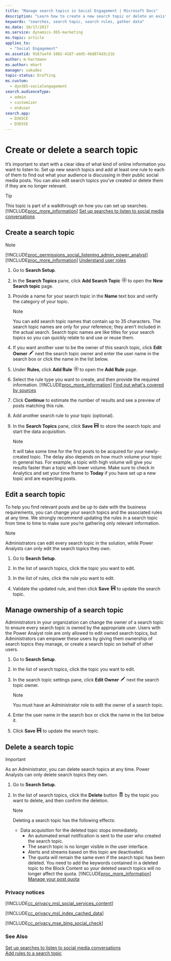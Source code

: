 ```yaml
---
title: "Manage search topics in Social Engagement | Microsoft Docs"
description: "Learn how to create a new search topic or delete an existing one in Social Engagement."
keywords: "searches, search topic, search rules, gather data"
ms.date: 10/17/2017
ms.service: dynamics-365-marketing
ms.topic: article
applies_to: 
  - "Social Engagement"
ms.assetid: 9167aafd-1882-4187-add5-4bd874d3c21b
author: m-hartmann
ms.author: mhart
manager: sakudes
topic-status: Drafting
ms.custom: 
  - dyn365-socialengagement
search.audienceType: 
  - admin
  - customizer
  - enduser
search.app: 
  - D365CE
  - D365SE
---
```


# Create or delete a search topic
It’s important to start with a clear idea of what kind of online information you want to listen to. Set up new search topics and add at least one rule to each of them to find out what your audience is discussing in their public social media posts. You can also edit search topics you’ve created or delete them if they are no longer relevant.  
  
> [!TIP]
>  This topic is part of a walkthrough on how you can set up searches. [!INCLUDE[proc_more_information](../includes/proc-more-information.md)] [Set up searches to listen to social media conversations](set-up-searches.md)  
  
## Create a search topic  
> [!NOTE]
> [!INCLUDE[proc_permissions_social_listening_admin_power_analyst](../includes/proc-permissions-social-listening-admin-power-analyst.md)] [!INCLUDE[proc_more_information](../includes/proc-more-information.md)] [Understand user roles](user-roles.md)  
  
1. Go to **Search Setup**.  
  
2. In the **Search Topics** pane, click **Add Search Topic** ![add button](media/add-icon.png "Add button") to open the **New Search topic** page.  
  
3. Provide a name for your search topic in the **Name** text box and verify the category of your topic.  
  
   > [!NOTE]
   >  You can add search topic names that contain up to 35 characters. The search topic names are only for your reference; they aren’t included in the actual search. Search topic names are like titles for your search topics so you can quickly relate to and use or reuse them.  
  
4. If you want another user to be the owner of this search topic, click **Edit Owner** ![edit button](media/edit-icon.png "Edit button") next the search topic owner and enter the user name in the search box or click the name in the list below.  
  
5. Under **Rules**, click **Add Rule** ![add button](media/add-icon.png "Add button") to open the **Add Rule** page.  
  
6. Select the rule type you want to create, and then provide the required information. [!INCLUDE[proc_more_information](../includes/proc-more-information.md)] [Find out what's covered by sources](sources-coverage.md)  
  
7. Click **Continue** to estimate the number of results and see a preview of posts matching this rule.  
  
8. Add another search rule to your topic (optional).  
  
9. In the **Search Topics** pane, click **Save** ![save button](media/save-icon.png "Save button") to store the search topic and start the data acquisition.  
  
    > [!NOTE]
    >  It will take some time for the first posts to be acquired for your newly-created topic. The delay also depends on how much volume your topic in general has. For example, a topic with high volume will give you results faster than a topic with lower volume. Make sure to check in Analytics and set your time frame to **Today** if you have set up a new topic and are expecting posts.  
  
## Edit a search topic  
To help you find relevant posts and be up to date with the business requirements, you can change your search topics and the associated rules at any time. We strongly recommend updating the rules in a search topic from time to time to make sure you’re gathering only relevant information.  
  
> [!NOTE]
>  Administrators can edit every search topic in the solution, while Power Analysts can only edit the search topics they own.  
  
1.  Go to **Search Setup**.  
  
2.  In the list of search topics, click the topic you want to edit.  
  
3.  In the list of rules, click the rule you want to edit.  
  
4.  Validate the updated rule, and then click **Save** ![save button](media/save-icon.png "Save button") to update the search topic.  
  
<a name="manage_ownership"></a>   
## Manage ownership of a search topic  
Administrators in your organization can change the owner of a search topic to ensure every search topic is owned by the appropriate user. Users with the Power Analyst role are only allowed to edit owned search topics, but Administrators can empower these users by giving them ownership of search topics they manage, or create a search topic on behalf of other users.  
  
1.  Go to **Search Setup**.  
  
2.  In the list of search topics, click  the topic you want to edit.  
  
3.  In the search topic settings pane, click **Edit Owner** ![edit button](media/edit-icon.png "Edit button") next the search topic owner.  
  
    > [!NOTE]
    >  You must have an Administrator role to edit the owner of a search topic.  
  
4.  Enter the user name in the search box or click the name in the list below it.  
  
5.  Click **Save** ![save button](media/save-icon.png "Save button") to update the search topic.  
  
## Delete a search topic  
  
> [!IMPORTANT]
>  As an Administrator, you can delete search topics at any time. Power Analysts can only delete search topics they own.  
  
1. Go to **Search Setup**.  
  
2. In the list of search topics, click the **Delete** button ![delete button](media/trashbin-icon.png "Delete button") by the topic you want to delete, and then confirm the deletion.  
  
   > [!NOTE]
   >  Deleting a search topic has the following effects:  
   > 
   > - Data acquisition for the deleted topic stops immediately.  
   >   - An automated email notification is sent to the user who created the search topic.  
   >   - The search topic is no longer visible in the user interface.  
   >   - Alerts and streams based on this topic are deactivated.  
   >   - The quota will remain the same even if the search topic has been deleted. You need to add the keywords contained in a deleted topic to the Block Content so your deleted search topics will no longer affect the quota. [!INCLUDE[proc_more_information](../includes/proc-more-information.md)] [Manage your post quota](manage-post-quota.md)  
  
### Privacy notices  
 [!INCLUDE[cc_privacy_msl_social_services_content](../includes/cc-privacy-msl-social-services-content.md)]  
  
 [!INCLUDE[cc_privacy_msl_index_cached_data](../includes/cc-privacy-msl-index-cached-data.md)]  
  
 [!INCLUDE[cc_privacy_mse_bing_social_check](../includes/cc-privacy-mse-bing-social-check.md)]  
  
### See Also  
 [Set up searches to listen to social media conversations](set-up-searches.md)   
 [Add rules to a search topic](add-rules-search-topic.md)
 

